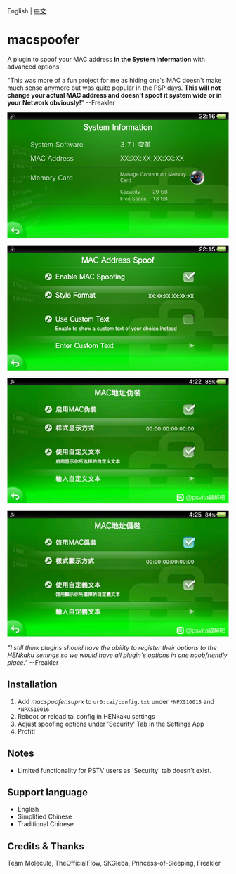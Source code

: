 English | [中文](https://github.com/Croden1999/vita-macspoofer/blob/master/README-zh.md)

# macspoofer
A plugin to spoof your MAC address __in the System Information__ with advanced options. 

"This was more of a fun project for me as hiding one's MAC doesn't make much sense anymore but was quite popular in the PSP days. __This will not change your actual MAC address and doesn't spoof it system wide or in your Network obviously!__"            --Freakler

![ref0](https://github.com/Croden1999/vita-macspoofer/raw/master/capture_000.jpg)

![ref1](https://github.com/Croden1999/vita-macspoofer/raw/master/capture_001.jpg)

![ref2](https://github.com/Croden1999/vita-macspoofer/raw/master/capture_002.jpg)

![ref3](https://github.com/Croden1999/vita-macspoofer/raw/master/capture_003.jpg)

*"I still think plugins should have the ability to register their options to the HENkaku settings so we would have all plugin's options in one noobfriendly place."*            --Freakler


## Installation
1) Add *macspoofer.suprx* to `ur0:tai/config.txt` under `*NPXS10015` and `*NPXS10016`
2) Reboot or reload tai config in HENkaku settings
3) Adjust spoofing options under 'Security' Tab in the Settings App
4) Profit!


## Notes
 - Limited functionality for PSTV users as 'Security' tab doesn't exist.


## Support language
- English
- Simplified Chinese
- Traditional Chinese


## Credits & Thanks
Team Molecule, TheOfficialFlow, SKGleba, Princess-of-Sleeping, Freakler
